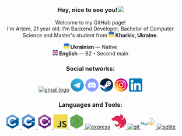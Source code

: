 <h3 align="center">Hey, nice to see you!<img src="https://raw.githubusercontent.com/MartinHeinz/MartinHeinz/master/wave.gif" width="36"/></h3>
<p align="center">Welcome to my GitHub page!<br>
    I'm Artem, 21 year old. I'm Backend Developer, Bachelor of Computer Science and Master's student from <a href="https://en.wikipedia.org/wiki/Kharkiv" target="_blank"><img src="https://raw.githubusercontent.com/ArtemYo8283/ArtemYo/d7daf50025e6285e161fbb679061ba3e5d53e013/Images/ukraine.svg" width="15"/></a><b> Kharkiv, Ukraine</b>.</p>
<p align="center">
    <a href="https://en.wikipedia.org/wiki/Ukrainian_language" target="_blank"><img src="https://raw.githubusercontent.com/ArtemYo8283/ArtemYo/d7daf50025e6285e161fbb679061ba3e5d53e013/Images/ukraine.svg" width="15"/></a><b> Ukrainian </b>— Native<br>
    <a href="https://en.wikipedia.org/wiki/English_language" target="_blank"><img src="https://raw.githubusercontent.com/ArtemYo8283/ArtemYo/d7daf50025e6285e161fbb679061ba3e5d53e013/Images/united-kingdom.svg" width="15"/></a><b> English </b>— B2 - Second main<br>
</p>
<h3 align="center">Social networks:</h3>
<p align="center">
    <a href="mailto:bndr.artem.ua@gmail.com" target="_blank"><img src="https://www.google.com/url?sa=i&url=https%3A%2F%2Fworldvectorlogo.com%2Fru%2Flogo%2Fofficial-gmail-icon-2020-&psig=AOvVaw0Qwbg0wNg9uofn6X024Xbq&ust=1737561295896000&source=images&cd=vfe&opi=89978449&ved=0CBQQjRxqFwoTCIit4bCWh4sDFQAAAAAdAAAAABAE" width="36" alt="gmail logo"/></a>
    <a href="https://t.me/bndrartem" target="_blank"><img src="https://raw.githubusercontent.com/ArtemYo8283/ArtemYo/d7daf50025e6285e161fbb679061ba3e5d53e013/Images/Telegram_logo.svg" width="36"/></a>
    <a href="https://discord.gg/yT3bkAp3Ez" target="_blank"><img src="https://raw.githubusercontent.com/ArtemYo8283/ArtemYo/d7daf50025e6285e161fbb679061ba3e5d53e013/Images/discord.svg" width="36"/></a>
    <a href="https://steamcommunity.com/id/ArtemYo/" target="_blank"><img src="https://raw.githubusercontent.com/ArtemYo8283/ArtemYo/d7daf50025e6285e161fbb679061ba3e5d53e013/Images/Steam_icon_logo.svg" width="36"/></a>
    <a href="https://www.instagram.com/bndr_artem/" target="_blank"><img src="https://raw.githubusercontent.com/ArtemYo8283/ArtemYo/d7daf50025e6285e161fbb679061ba3e5d53e013/Images/instagram.svg" width="36"/></a>
    <a href="https://www.linkedin.com/in/bndr-artem" target="_blank"><img src="https://raw.githubusercontent.com/ArtemYo8283/ArtemYo/d7daf50025e6285e161fbb679061ba3e5d53e013/Images/linkedin.svg" width="36"/></a>
</p>
</p>
<h3 align="center">Languages and Tools:</h3>
<p align="center">
    <a href="https://www.cprogramming.com/" target="_blank" rel="noreferrer"> <img src="https://raw.githubusercontent.com/devicons/devicon/master/icons/c/c-original.svg" alt="c" width="40" height="40"/> </a>
    <a href="https://www.w3schools.com/cpp/" target="_blank" rel="noreferrer"> <img src="https://raw.githubusercontent.com/devicons/devicon/master/icons/cplusplus/cplusplus-original.svg" alt="cplusplus" width="40" height="40"/> </a>
    <a href="https://www.w3schools.com/cs/" target="_blank" rel="noreferrer"> <img src="https://raw.githubusercontent.com/devicons/devicon/master/icons/csharp/csharp-original.svg" alt="csharp" width="40" height="40"/> </a>
    <a href="https://developer.mozilla.org/en-US/docs/Web/JavaScript" target="_blank" rel="noreferrer"> <img src="https://raw.githubusercontent.com/devicons/devicon/master/icons/javascript/javascript-original.svg" alt="javascript" width="40" height="40"/> </a>
    <a href="https://nodejs.org" target="_blank" rel="noreferrer"> <img src="https://github.com/devicons/devicon/blob/1119b9f84c0290e0f0b38982099a2bd027a48bf1/icons/nodejs/nodejs-plain.svg" alt="nodejs" width="40" height="40"/> </a>
    <a href="https://expressjs.com" target="_blank" rel="noreferrer"><img src="https://skillicons.dev/icons?i=express" width="40" height="40" alt="express" /></a>
    <a href="https://nestjs.com" target="_blank" rel="noreferrer"> <img src="https://github.com/devicons/devicon/blob/ca28c779441053191ff11710fe24a9e6c23690d6/icons/nestjs/nestjs-original.svg" alt="nestjs" width="40" height="40"/> </a>
    <a href="https://git-scm.com/" target="_blank" rel="noreferrer"> <img src="https://www.vectorlogo.zone/logos/git-scm/git-scm-icon.svg" alt="git" width="40" height="40"/> </a>
    <a href="https://www.mysql.com/" target="_blank" rel="noreferrer"> <img src="https://raw.githubusercontent.com/devicons/devicon/master/icons/mysql/mysql-original-wordmark.svg" alt="mysql" width="40" height="40"/> </a>
    <a href="https://www.sqlite.org/" target="_blank" rel="noreferrer"> <img src="https://www.vectorlogo.zone/logos/sqlite/sqlite-icon.svg" alt="sqlite" width="40" height="40"/> </a>
</p>
